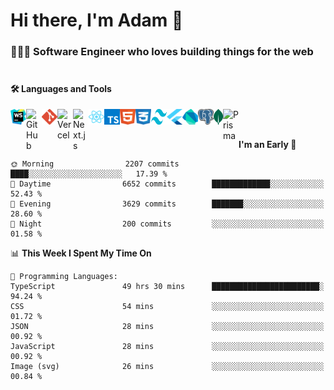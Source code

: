 # Hi there, I'm Adam 👋

### 🧑🏻‍💻 Software Engineer who loves building things for the web <br/> <br/>

#### 🛠️ Languages and Tools 

[webstorm-link]: https://www.jetbrains.com/webstorm/
[github-link]: https://github.com/
[git-link]: https://git-scm.com/
[next.js-link]: https://nextjs.org/
[react.js-link]: https://react.dev/
[typescript-link]: https://www.typescriptlang.org/
[tailwind-link]: https://tailwindcss.com/
[html-link]: https://html.com/
[css-link]: https://developer.mozilla.org/en-US/docs/Web/CSS
[flutter-link]: https://flutter.dev/
[dart-link]: https://dart.dev/
[postgresql-link]: https://www.postgresql.org/
[mongodb-link]: https://www.mongodb.com/
[prisma-link]: https://www.prisma.io/
[vercel-link]: https://vercel.com/

[<img align="left" alt="Webstorm" width="25px" height="25px" src="/assets/webstorm.svg" />][webstorm-link]
[<img align="left" alt="GitHub" width="25px" src="https://cdn.simpleicons.org/github/0000000/ffffff" />][github-link]
[<img align="left" alt="Git" width="25px" src="/assets/git.svg" />][git-link]
[<img align="left" alt="Vercel" width="25px" src="https://cdn.simpleicons.org/vercel/0000000/ffffff" />][vercel-link]
[<img align="left" alt="Next.js" width="25px" src="https://cdn.simpleicons.org/nextdotjs/0000000/ffffff" />][next.js-link]
[<img align="left" alt="React" width="25px" height="25px" src="/assets/react.svg" />][react.js-link]
[<img align="left" alt="TypeScript" width="25px" height="25px" src="/assets/typescript.svg" />][typescript-link]
[<img align="left" alt="HTML" width="25px" height="25px" src="/assets/html.svg" />][html-link]
[<img align="left" alt="CSS" width="25px" height="25px" src="/assets/css.svg" />][css-link]
[<img align="left" alt="Tailwind" width="25px" height="25px" src="/assets/tailwind.svg" />][tailwind-link]
[<img align="left" alt="Flutter" width="25px" height="25px" src="/assets/flutter.svg" />][flutter-link]
[<img align="left" alt="Dart" width="25px" height="25px" src="/assets/dart.svg" />][dart-link]
[<img align="left" alt="PostgreSQL" width="25px" height="25px" src="/assets/postgresql.svg" />][postgresql-link]
[<img align="left" alt="MongoDB" width="15px" height="25px" src="/assets/mongodb.svg" />][mongodb-link]
[<img align="left" alt="Prisma" width="25px" src="https://cdn.simpleicons.org/prisma/0000000/ffffff" />][prisma-link]

<br/><br/>


<!--START_SECTION:waka-->
**I'm an Early 🐤** 

```text
🌞 Morning                2207 commits        ████░░░░░░░░░░░░░░░░░░░░░   17.39 % 
🌆 Daytime                6652 commits        █████████████░░░░░░░░░░░░   52.43 % 
🌃 Evening                3629 commits        ███████░░░░░░░░░░░░░░░░░░   28.60 % 
🌙 Night                  200 commits         ░░░░░░░░░░░░░░░░░░░░░░░░░   01.58 % 
```


📊 **This Week I Spent My Time On** 

```text
💬 Programming Languages: 
TypeScript               49 hrs 30 mins      ████████████████████████░   94.24 % 
CSS                      54 mins             ░░░░░░░░░░░░░░░░░░░░░░░░░   01.72 % 
JSON                     28 mins             ░░░░░░░░░░░░░░░░░░░░░░░░░   00.92 % 
JavaScript               28 mins             ░░░░░░░░░░░░░░░░░░░░░░░░░   00.92 % 
Image (svg)              26 mins             ░░░░░░░░░░░░░░░░░░░░░░░░░   00.84 % 
```


<!--END_SECTION:waka-->
